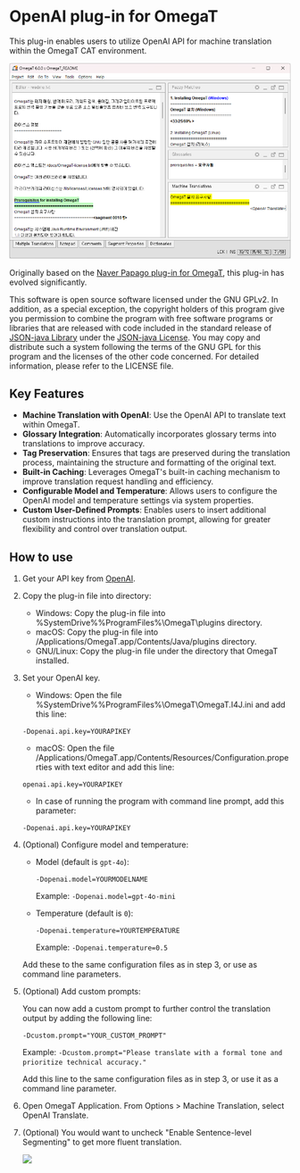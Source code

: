 # OpenAI plug-in for OmegaT

This plug-in enables users to utilize OpenAI API for machine translation within the OmegaT CAT environment.

![](images/demo.png)

Originally based on the [Naver Papago plug-in for OmegaT](https://github.com/ParanScreen/omegat-plugin-navertranslate), this plug-in has evolved significantly.

This software is open source software licensed under the GNU GPLv2. In addition, as a special exception, the copyright holders of this program give you permission to combine the program with free software programs or libraries that are released with code included in the standard release of [JSON-java Library](https://github.com/stleary/JSON-java) under the [JSON-java License](https://github.com/stleary/JSON-java/blob/master/LICENSE). You may copy and distribute such a system following the terms of the GNU GPL for this program and the licenses of the other code concerned. For detailed information, please refer to the LICENSE file.

## Key Features

- **Machine Translation with OpenAI**: Use the OpenAI API to translate text within OmegaT.
- **Glossary Integration**: Automatically incorporates glossary terms into translations to improve accuracy.
- **Tag Preservation**: Ensures that tags are preserved during the translation process, maintaining the structure and formatting of the original text.
- **Built-in Caching**: Leverages OmegaT's built-in caching mechanism to improve translation request handling and efficiency.
- **Configurable Model and Temperature**: Allows users to configure the OpenAI model and temperature settings via system properties.
- **Custom User-Defined Prompts**: Enables users to insert additional custom instructions into the translation prompt, allowing for greater flexibility and control over translation output.

## How to use

1. Get your API key from [OpenAI](https://platform.openai.com/account/api-keys).

2. Copy the plug-in file into directory:

    - Windows: Copy the plug-in file into %SystemDrive%%ProgramFiles%\OmegaT\plugins directory.
    - macOS: Copy the plug-in file into /Applications/OmegaT.app/Contents/Java/plugins directory.
    - GNU/Linux: Copy the plug-in file under the directory that OmegaT installed.

3. Set your OpenAI key.

    - Windows: Open the file %SystemDrive%\%ProgramFiles%\OmegaT\OmegaT.I4J.ini and add this line:
    ```
    -Dopenai.api.key=YOURAPIKEY
    ```

    - macOS: Open the file /Applications/OmegaT.app/Contents/Resources/Configuration.properties with text editor and add this line:
    ```
    openai.api.key=YOURAPIKEY
    ```
   
    - In case of running the program with command line prompt, add this parameter:
    ```
    -Dopenai.api.key=YOURAPIKEY
    ```
   
4. (Optional) Configure model and temperature:

   - Model (default is `gpt-4o`):

     ```
     -Dopenai.model=YOURMODELNAME
     ```

     Example: `-Dopenai.model=gpt-4o-mini`

   - Temperature (default is `0`):

     ```
     -Dopenai.temperature=YOURTEMPERATURE
     ```

     Example: `-Dopenai.temperature=0.5`

   Add these to the same configuration files as in step 3, or use as command line parameters.

5. (Optional) Add custom prompts:

   You can now add a custom prompt to further control the translation output by adding the following line:
    
   ```
   -Dcustom.prompt="YOUR_CUSTOM_PROMPT"
   ```

   Example: `-Dcustom.prompt="Please translate with a formal tone and prioritize technical accuracy."`

   Add this line to the same configuration files as in step 3, or use it as a command line parameter.

6. Open OmegaT Application. From Options > Machine Translation, select OpenAI Translate.

7. (Optional) You would want to uncheck "Enable Sentence-level Segmenting" to get more fluent translation.

    ![](images/disable_sentence-level_segmenting.png)
